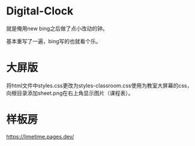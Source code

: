 # Digital-Clock
就是俺用new bing之后做了点小改动的钟。

基本重写了一遍，bing写的也就看个乐。

# 大屏版
将html文件中styles.css更改为styles-classroom.css使用为教室大屏幕的css，向根目录添加sheet.png在右上角显示图片（课程表）。

# 样板房
https://limetime.pages.dev/
